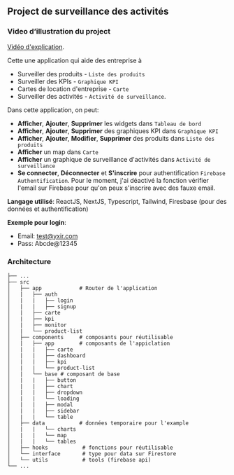 ## Project de surveillance des activités

### Video d’illustration du project

[Vidéo d'explication](https://www.loom.com/share/3c451b4890d64e6095a5c732e54d521b?sid=1783be3f-c982-44de-ad5b-28a3d1953a2b).

Cette une application qui aide des entreprise à

- Surveiller des produits - `Liste des produits`
- Surveiller des KPIs - `Graphique KPI`
- Cartes de location d'entreprise - `Carte`
- Surveiller des activités - `Activité de surveillance`.

Dans cette application, on peut:

- **Afficher**, **Ajouter**, **Supprimer** les widgets dans `Tableau de bord`
- **Afficher**, **Ajouter**, **Supprimer** des graphiques KPI dans `Graphique KPI`
- **Afficher**, **Ajouter**, **Modifier**, **Supprimer** des produits dans `Liste des produits`
- **Afficher** un map dans `Carte`
- **Afficher** un graphique de surveillance d'activités dans `Activité de surveillance`
- **Se connecter**, **Déconnecter** et **S'inscrire** pour authentification `Firebase Authentification`. Pour le moment, j'ai déactivé la fonction vérifier l'email sur Firebase pour qu'on peux s'inscrire avec des fauxe email.

**Langage utilisé**: ReactJS, NextJS, Typescript, Tailwind, Firesbase (pour des données et authentification)

**Exemple pour login**:

- Email: test@yxir.com
- Pass: Abcde@12345

### Architecture

    ├── ...
    ├── src
    │   ├── app            # Router de l'application
    │   |   ├── auth
    │   |   |   ├── login
    │   |   |   ├── signup
    │   |   ├── carte
    │   |   ├── kpi
    │   |   ├── monitor
    │   |   └── product-list
    │   ├── components     # composants pour réutilisable
    │   |   ├── app        # composants de l'appiclation
    │   |   |   ├── carte
    │   |   |   ├── dashboard
    │   |   |   ├── kpi
    │   |   |   └── product-list
    │   |   └── base # composant de base
    │   |   |   ├── button
    │   |   |   ├── chart
    │   |   |   ├── dropdown
    │   |   |   └── loading
    │   |   |   ├── modal
    │   |   |   ├── sidebar
    │   |   |   └── table
    │   ├── data           # données temporaire pour l'example
    │   |   |   └── charts
    │   |   |   └── map
    │   |   |   └── tables
    │   ├── hooks           # fonctions pour réutilisable
    │   └── interface       # type pour data sur Firestore
    │   └── utils           # tools (firebase api)
    └── ...
